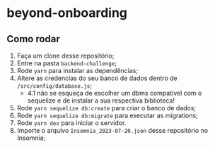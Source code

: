 # beyond-onboarding
## Como rodar
1. Faça um clone desse repositório;
2. Entre na pasta `backend-challenge`;
3. Rode `yarn` para instalar as dependências;
4. Altere as credencias do seu banco de dados dentro de `/src/config/database.js`;
      - 4.1 não se esqueça de escolher um dbms compatível com o sequelize e de instalar a sua respectiva biblioteca!
6. Rode `yarn sequelize db:create` para criar o banco de dados;
7. Rode `yarn sequelize db:migrate` para executar as migrations;
8. Rode `yarn dev` para iniciar o servidor.
9. Importe o arquivo `Insomnia_2023-07-20.json` desse repositório no Insomnia;
